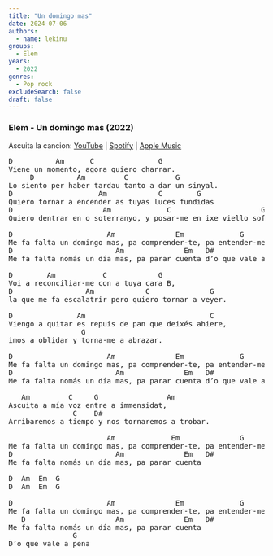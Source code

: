 ```yaml
---
title: "Un domingo mas"
date: 2024-07-06
authors:
  - name: lekinu
groups:
  - Elem
years:
  - 2022
genres:
  - Pop rock
excludeSearch: false
draft: false
---
```


### Elem - Un domingo mas (2022)

Ascuita la cancion: [YouTube](https://www.youtube.com/watch?v=uUDLpinG3l0) | [Spotify](https://open.spotify.com/track/17o6ceG4gYdE2Q1sROkgYF?si=3ae713cd28c64fb5) | [Apple Music](https://music.apple.com/us/album/un-domingo-mas/1621760527?i=1621760530)

<pre>
D          Am      C               G  
Viene un momento, agora quiero charrar.  
     D          Am         C           G
Lo siento per haber tardau tanto a dar un sinyal.
D                    Am            C        G
Quiero tornar a encender as tuyas luces fundidas
D                     Am             C                     G
Quiero dentrar en o soterranyo, y posar-me en ixe viello sofá.

D                      Am              Em             G
Me fa falta un domingo mas, pa comprender-te, pa entender-me
D                        Am              Em   D#             G
Me fa falta nomás un día mas, pa parar cuenta d’o que vale a pena

D        Am           C            G
Voi a reconciliar-me con a tuya cara B,
D                 Am            C              G
la que me fa escalatrir pero quiero tornar a veyer.

D               Am                             C
Viengo a quitar es repuis de pan que deixés ahiere,
                 G
imos a oblidar y torna-me a abrazar.

D                      Am              Em             G
Me fa falta un domingo mas, pa comprender-te, pa entender-me
D                        Am              Em   D#             G
Me fa falta nomás un día mas, pa parar cuenta d’o que vale a pena

   Am         C     G                Am
Ascuita a mía voz entre a immensidat,
               C    D#
Arribaremos a tiempo y nos tornaremos a trobar.

                       Am             Em              G
Me fa falta un domingo mas, pa comprender-te, pa entender-me
D                        Am              Em   D#
Me fa falta nomás un día mas, pa parar cuenta

D  Am  Em  G
D  Am  Em  G

D                      Am              Em             G
Me fa falta un domingo mas, pa comprender-te, pa entender-me
   D                     Am              Em   D#
Me fa falta nomás un día mas, pa parar cuenta 
               G
D’o que vale a pena
</pre>
